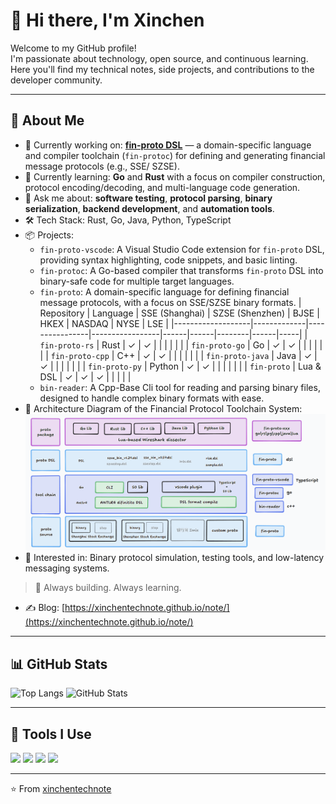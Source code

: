 # 👋 Hi there, I'm Xinchen

Welcome to my GitHub profile!  
I'm passionate about technology, open source, and continuous learning.  
Here you'll find my technical notes, side projects, and contributions to the developer community.

---

## 🚀 About Me

- 🔭 Currently working on: [**fin-proto DSL**](https://github.com/xinchentechnote/fin-protoc) — a domain-specific language and compiler toolchain (`fin-protoc`) for defining and generating financial message protocols (e.g., SSE/ SZSE).
- 🌱 Currently learning: **Go** and **Rust** with a focus on compiler construction, protocol encoding/decoding, and multi-language code generation.
- 💬 Ask me about: **software testing**, **protocol parsing**, **binary serialization**, **backend development**, and **automation tools**.
- 🛠 Tech Stack: Rust, Go, Java, Python, TypeScript
- 📦 Projects:
  - `fin-proto-vscode`: A Visual Studio Code extension for `fin-proto` DSL, providing syntax highlighting, code snippets, and basic linting.
  - `fin-protoc`: A Go-based compiler that transforms `fin-proto` DSL into binary-safe code for multiple target languages.
  - `fin-proto`: A domain-specific language for defining financial message protocols, with a focus on SSE/SZSE binary formats.
    | Repository        | Language    | SSE (Shanghai) | SZSE (Shenzhen) | BJSE | HKEX | NASDAQ | NYSE | LSE |
    |-------------------|-------------|----------------|-----------------|------|------|--------|------|-----|
    | `fin-proto-rs`    | Rust        | ✓              | ✓               |      |      |        |      |     |
    | `fin-proto-go`    | Go          | ✓              | ✓               |      |      |        |      |     |
    | `fin-proto-cpp`   | C++         | ✓              | ✓               |      |      |        |      |     |
    | `fin-proto-java`  | Java        | ✓              | ✓               |      |      |        |      |     |
    | `fin-proto-py`    | Python      | ✓              | ✓               |      |      |        |      |     |
    | `fin-proto`       | Lua & DSL   | ✓              | ✓               | ✓    |      |        |      |     |
  - `bin-reader`: A Cpp-Base Cli tool for reading and parsing binary files, designed to handle complex binary formats with ease.
- 👀 Architecture Diagram of the Financial Protocol Toolchain System:
    <img src="image.png" />
- 🧪 Interested in: Binary protocol simulation, testing tools, and low-latency messaging systems.

> 🚧 Always building. Always learning.

- ✍️ Blog: [https://xinchentechnote.github.io/note/](https://xinchentechnote.github.io/note/)

---

## 📊 GitHub Stats

![Top Langs](https://github-readme-stats.vercel.app/api/top-langs/?username=xinchentechnote&layout=compact&hide=html,css)
![GitHub Stats](https://github-readme-stats.vercel.app/api?username=xinchentechnote&show_icons=true&theme=default)

---

## 🧰 Tools I Use

<img src="https://img.shields.io/badge/Code-Visual%20Studio%20Code-blue?logo=visualstudiocode&logoColor=white" />
<img src="https://img.shields.io/badge/Shell-Bash-blue?logo=gnubash&logoColor=white" />
<img src="https://img.shields.io/badge/OS-Ubuntu-orange?logo=ubuntu&logoColor=white" />
<img src="https://img.shields.io/badge/Containers-Docker-blue?logo=docker&logoColor=white" />

---

⭐️ From [xinchentechnote](https://github.com/xinchentechnote)
